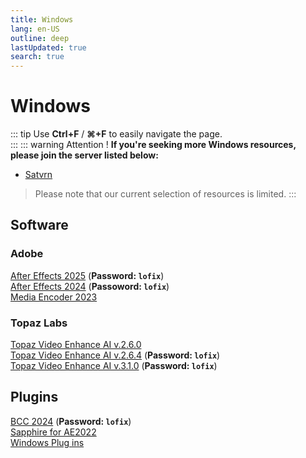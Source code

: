 ```yaml
---
title: Windows
lang: en-US
outline: deep
lastUpdated: true
search: true
---
```

# Windows
::: tip
Use **Ctrl+F** / **⌘+F** to easily navigate the page.  
:::
::: warning Attention !
**If you're seeking more Windows resources, please join the server listed below:**
- [Satvrn](https://discord.gg/pc6j7Qy4PU)
> Please note that our current selection of resources is limited.
:::

## Software

### Adobe

[After Effects 2025](https://drive.google.com/file/d/1ZJAjOP1DtwL_FSJTJjKW_-CP0ubQddr_/view?usp=sharing) (**Password: `lofix`**)  
[After Effects 2024](https://www.mediafire.com/file_premium/foyfjf4j15yu096/After_Effects_2024.rar/file) (**Passoword: `lofix`**)  
[Media Encoder 2023](https://drive.google.com/file/d/1qqMm3imYdwELbIM3h78RmfdhXcHmqxYt/view)  

### Topaz Labs
[Topaz Video Enhance AI v.2.6.0](https://mega.nz/file/K2gmkBoZ#EOt7LwNPXS1C7RIhfyj7N7eBGzn2ItzdsDB0-Yz2ZcI)  
[Topaz Video Enhance AI v.2.6.4](https://www.mediafire.com/file_premium/pzuu1sn0x1bwxgy/Topaz_Video_Enhance_AI_v2.6.4_x64_Lofix.zip/file) (**Password: `lofix`**)  
[Topaz Video Enhance AI v.3.1.0](https://www.mediafire.com/file_premium/uc6r2590hvqox0d/Topaz_Video_AI_3.1.10_(lofix).zip/file) (**Password: `lofix`**)  

## Plugins

[BCC 2024](https://www.mediafire.com/file_premium/pwlsg32vylivd3z/BCC_2024.rar/file) (**Password: `lofix`**)  
[Sapphire for AE2022](https://drive.google.com/file/d/15mL40vGL8kC2ValaCbe5NQUDXEZVODNR/view?usp=drivesdk)  
[Windows Plug ins](https://www.mediafire.com/folder/euj3olockem3s/Documents)  
